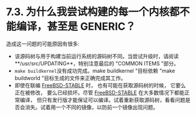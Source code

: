 # 7.3. 为什么我尝试构建的每一个内核都不能编译，甚至是 GENERIC？

造成这一问题的可能原因有很多:

- 该源码树与用于构建当前运行系统的源码树不同。当尝试升级时，请阅读**/usr/src/UPDATING**，特别注意最后的 "COMMON ITEMS "部分。
- `make buildkernel`没有成功完成。make buildkernel "目标依赖 "make buildworld "目标生成的文件来正确完成其工作。
- 即使在联编 [FreeBSD-STABLE](https://docs.freebsd.org/en/books/faq/#stable) 时， 也有可能在获取源码树的时候， 它要么正在被修改， 要么已经损坏。尽管 [FreeBSD-STABLE](https://docs.freebsd.org/en/books/faq/#stable) 在大多数情况下都能正常编译， 但只有发行版才能保证可以编译。试着重新获取源码树，看看问题是否会消失。试着用一个不同的镜像，以防前一个镜像出现问题。
